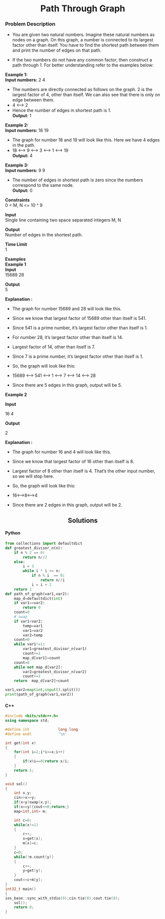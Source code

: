 <h1 align="center">Path Through Graph</h1>

### Problem Description
- You are given two natural numbers. Imagine these natural numbers as nodes on a graph. On this graph, a number is connected to its largest factor other than itself. You have to find the shortest path between them and print the number of edges on that path.

- If the two numbers do not have any common factor, then construct a path through 1. For better understanding refer to the examples below:

**Example 1:**\
**Input numbers:** 2 4
- The numbers are directly connected as follows on the graph. 2 is the largest factor of 4, other than itself.
We can also see that there is only on edge between them.
- 4 <--> 2
- Hence the number of edges in shortest path is 1.\
**Output**: 1

**Example 2:**\
**Input numbers:** 18 19
- The graph for number 18 and 19 will look like this. Here we have 4 edges in the path.
- 18 <--> 9 <--> 3 <--> 1 <--> 19\
**Output:** 4

**Example 3:**\
**Input numbers:** 9 9
- The number of edges in shortest path is zero since the numbers correspond to the same node.\
**Output:** 0

**Constraints**\
0 < M, N <= 10 ^ 9

**Input**\
Single line containing two space separated integers M, N

**Output**\
Number of edges in the shortest path.

**Time Limit**\
1

**Examples**\
**Example 1**\
**Input**\
15689 28

**Output**\
5

**Explanation :**

- The graph for number 15689 and 28 will look like this.

- Since we know that largest factor of 15689 other than itself is 541.

- Since 541 is a prime number, it’s largest factor other than itself is 1.

- For number 28, it’s largest factor other than itself is 14.

- Largest factor of 14, other than itself is 7.

- Since 7 is a prime number, it’s largest factor other than itself is 1.

- So, the graph will look like this:

- 15689 <--> 541 <--> 1 <--> 7 <--> 14 <--> 28

- Since there are 5 edges in this graph, output will be 5.

**Example 2**

**Input**

16 4

**Output**

2

**Explanation :**

- The graph for number 16 and 4 will look like this.

- Since we know that largest factor of 16 other than itself is 8.

- Largest factor of 8 other than itself is 4. That’s the other input number, so we will stop here.

- So, the graph will look like this:

- 16<-->8<-->4

- Since there are 2 edges in this graph, output will be 2.

<h2 align='center'>Solutions</h2>

#### Python
```python
from collections import defaultdict
def greatest_divisor_n(n):
    if n % 2 == 0:             
        return n//2
    else:
        i = 3                   
        while i * i <= n:
            if n % i  == 0:
                return n//i
            i = i + 2
    return 1
def path_of_graph(var1,var2):
    map_d=defaultdict(int)
    if var1==var2:
        return 0
    count=0
    # swap
    if var1<var2:
        temp=var1
        var1=var2
        var2=temp
    count=0
    while var1!=1:
        var1=greatest_divisor_n(var1)
        count+=1
        map_d[var1]=count
    count=0
    while not map_d[var2]:
        var2=greatest_divisor_n(var2)
        count+=1
    return  map_d[var2]+count

var1,var2=map(int,input().split())
print(path_of_graph(var1,var2))

```
#### C++
```c++
#include <bits/stdc++.h>
using namespace std;

#define int             long long
#define endl            '\n'

int get(int x)
{
    for(int i=2;i*i<=x;i++)
    {
        if(x%i==0)return x/i;
    }
    return 1;
}

void sol()
{   
    int x,y;
    cin>>x>>y;
    if(x<y)swap(x,y);
    if(x==y){cout<<0;return;}
    map<int,int> m;

    int c=0;
    while(x!=1)
    {
        c++;
        x=get(x);
        m[x]=c;
    }
    c=0;
    while(!m.count(y))
    {
        c++;
        y=get(y);
    }
    cout<<c+m[y];
}
int32_t main()
{   
ios_base::sync_with_stdio(0);cin.tie(0);cout.tie(0);
    sol();
    return 0;
}
```
